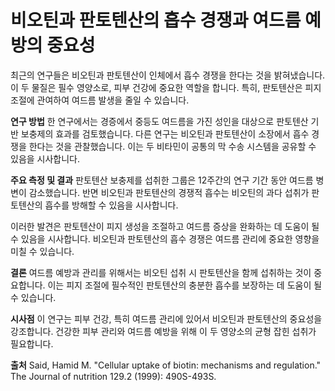 # 비오틴과 판토텐산의 흡수 경쟁과 여드름 예방의 중요성

최근의 연구들은 비오틴과 판토텐산이 인체에서 흡수 경쟁을 한다는 것을 밝혀냈습니다.
이 두 물질은 필수 영양소로, 피부 건강에 중요한 역할을 합니다. 특히, 판토텐산은 피지 조절에 관여하여 여드름 발생을 줄일 수 있습니다. 

**연구 방법**
한 연구에서는 경증에서 중등도 여드름을 가진 성인을 대상으로 판토텐산 기반 보충제의 효과를 검토했습니다.
다른 연구는 비오틴과 판토텐산이 소장에서 흡수 경쟁을 한다는 것을 관찰했습니다. 이는 두 비타민이 공통의 막 수송 시스템을 공유할 수 있음을 시사합니다.

**주요 측정 및 결과**
판토텐산 보충제를 섭취한 그룹은 12주간의 연구 기간 동안 여드름 병변이 감소했습니다.
반면 비오틴과 판토텐산의 경쟁적 흡수는 비오틴의 과다 섭취가 판토텐산의 흡수를 방해할 수 있음을 시사합니다.

이러한 발견은 판토텐산이 피지 생성을 조절하고 여드름 증상을 완화하는 데 도움이 될 수 있음을 시사합니다.
비오틴과 판토텐산의 흡수 경쟁은 여드름 관리에 중요한 영향을 미칠 수 있습니다.

**결론** 
여드름 예방과 관리를 위해서는 비오틴 섭취 시 판토텐산을 함께 섭취하는 것이 중요합니다. 이는 피지 조절에 필수적인 판토텐산의 충분한 흡수를 보장하는 데 도움이 될 수 있습니다.

**시사점** 
이 연구는 피부 건강, 특히 여드름 관리에 있어서 비오틴과 판토텐산의 중요성을 강조합니다. 건강한 피부 관리와 여드름 예방을 위해 이 두 영양소의 균형 잡힌 섭취가 필요합니다.

**출처**
Said, Hamid M. "Cellular uptake of biotin: mechanisms and regulation." The Journal of nutrition 129.2 (1999): 490S-493S.

<!--stackedit_data:
eyJoaXN0b3J5IjpbMjEyNzkyMTk1LDE2MzYwODc3MTIsMjEyNz
kyMTk1XX0=
-->